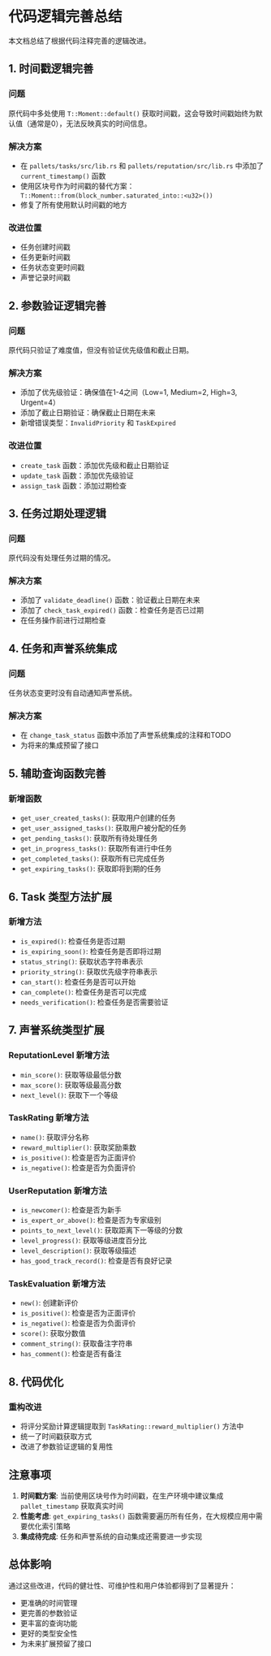 # 代码逻辑完善总结

本文档总结了根据代码注释完善的逻辑改进。

## 1. 时间戳逻辑完善

### 问题
原代码中多处使用 `T::Moment::default()` 获取时间戳，这会导致时间戳始终为默认值（通常是0），无法反映真实的时间信息。

### 解决方案
- 在 `pallets/tasks/src/lib.rs` 和 `pallets/reputation/src/lib.rs` 中添加了 `current_timestamp()` 函数
- 使用区块号作为时间戳的替代方案：`T::Moment::from(block_number.saturated_into::<u32>())`
- 修复了所有使用默认时间戳的地方

### 改进位置
- 任务创建时间戳
- 任务更新时间戳
- 任务状态变更时间戳
- 声誉记录时间戳

## 2. 参数验证逻辑完善

### 问题
原代码只验证了难度值，但没有验证优先级值和截止日期。

### 解决方案
- 添加了优先级验证：确保值在1-4之间（Low=1, Medium=2, High=3, Urgent=4）
- 添加了截止日期验证：确保截止日期在未来
- 新增错误类型：`InvalidPriority` 和 `TaskExpired`

### 改进位置
- `create_task` 函数：添加优先级和截止日期验证
- `update_task` 函数：添加优先级验证
- `assign_task` 函数：添加过期检查

## 3. 任务过期处理逻辑

### 问题
原代码没有处理任务过期的情况。

### 解决方案
- 添加了 `validate_deadline()` 函数：验证截止日期在未来
- 添加了 `check_task_expired()` 函数：检查任务是否已过期
- 在任务操作前进行过期检查

## 4. 任务和声誉系统集成

### 问题
任务状态变更时没有自动通知声誉系统。

### 解决方案
- 在 `change_task_status` 函数中添加了声誉系统集成的注释和TODO
- 为将来的集成预留了接口

## 5. 辅助查询函数完善

### 新增函数
- `get_user_created_tasks()`: 获取用户创建的任务
- `get_user_assigned_tasks()`: 获取用户被分配的任务
- `get_pending_tasks()`: 获取所有待处理任务
- `get_in_progress_tasks()`: 获取所有进行中任务
- `get_completed_tasks()`: 获取所有已完成任务
- `get_expiring_tasks()`: 获取即将到期的任务

## 6. Task 类型方法扩展

### 新增方法
- `is_expired()`: 检查任务是否过期
- `is_expiring_soon()`: 检查任务是否即将过期
- `status_string()`: 获取状态字符串表示
- `priority_string()`: 获取优先级字符串表示
- `can_start()`: 检查任务是否可以开始
- `can_complete()`: 检查任务是否可以完成
- `needs_verification()`: 检查任务是否需要验证

## 7. 声誉系统类型扩展

### ReputationLevel 新增方法
- `min_score()`: 获取等级最低分数
- `max_score()`: 获取等级最高分数
- `next_level()`: 获取下一个等级

### TaskRating 新增方法
- `name()`: 获取评分名称
- `reward_multiplier()`: 获取奖励乘数
- `is_positive()`: 检查是否为正面评价
- `is_negative()`: 检查是否为负面评价

### UserReputation 新增方法
- `is_newcomer()`: 检查是否为新手
- `is_expert_or_above()`: 检查是否为专家级别
- `points_to_next_level()`: 获取距离下一等级的分数
- `level_progress()`: 获取等级进度百分比
- `level_description()`: 获取等级描述
- `has_good_track_record()`: 检查是否有良好记录

### TaskEvaluation 新增方法
- `new()`: 创建新评价
- `is_positive()`: 检查是否为正面评价
- `is_negative()`: 检查是否为负面评价
- `score()`: 获取分数值
- `comment_string()`: 获取备注字符串
- `has_comment()`: 检查是否有备注

## 8. 代码优化

### 重构改进
- 将评分奖励计算逻辑提取到 `TaskRating::reward_multiplier()` 方法中
- 统一了时间戳获取方式
- 改进了参数验证逻辑的复用性

## 注意事项

1. **时间戳方案**: 当前使用区块号作为时间戳，在生产环境中建议集成 `pallet_timestamp` 获取真实时间
2. **性能考虑**: `get_expiring_tasks()` 函数需要遍历所有任务，在大规模应用中需要优化索引策略
3. **集成待完成**: 任务和声誉系统的自动集成还需要进一步实现

## 总体影响

通过这些改进，代码的健壮性、可维护性和用户体验都得到了显著提升：
- 更准确的时间管理
- 更完善的参数验证
- 更丰富的查询功能
- 更好的类型安全性
- 为未来扩展预留了接口 